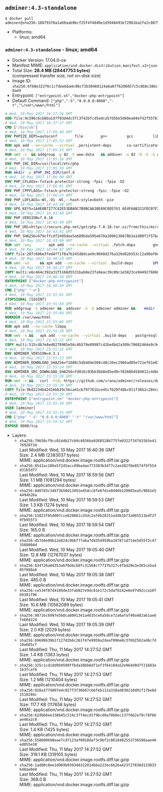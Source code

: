 ## `adminer:4.3-standalone`

```console
$ docker pull adminer@sha256:18879370a1a69aab9bcf25f4f4840e1d5948493e72961ba2fe2c8075979405c6
```

-	Platforms:
	-	linux; amd64

### `adminer:4.3-standalone` - linux; amd64

-	Docker Version: 17.04.0-ce
-	Manifest MIME: `application/vnd.docker.distribution.manifest.v2+json`
-	Total Size: **28.4 MB (28447753 bytes)**  
	(compressed transfer size, not on-disk size)
-	Image ID: `sha256:6f60e322f6c1cfdeebba4c08cf3b30460124a6a6ff6206057c5c0b8c38bc8ae9`
-	Entrypoint: `["entrypoint.sh","docker-php-entrypoint"]`
-	Default Command: `["php","-S","0.0.0.0:8080","-t","\/var\/www\/html"]`

```dockerfile
# Wed, 10 May 2017 16:37:36 GMT
ADD file:9c596c6cb8ba1d7f93d4dc5fc3f42bfcd5edca57d5be5d60ea04ef42f55fb7a8 in / 
# Wed, 10 May 2017 16:37:37 GMT
CMD ["/bin/sh"]
# Wed, 10 May 2017 17:05:49 GMT
ENV PHPIZE_DEPS=autoconf 		file 		g++ 		gcc 		libc-dev 		make 		pkgconf 		re2c
# Wed, 10 May 2017 17:05:52 GMT
RUN apk add --no-cache --virtual .persistent-deps 		ca-certificates 		curl 		tar 		xz
# Wed, 10 May 2017 17:05:55 GMT
RUN set -x 	&& addgroup -g 82 -S www-data 	&& adduser -u 82 -D -S -G www-data www-data
# Wed, 10 May 2017 17:05:56 GMT
ENV PHP_INI_DIR=/usr/local/etc/php
# Wed, 10 May 2017 17:05:59 GMT
RUN mkdir -p $PHP_INI_DIR/conf.d
# Wed, 10 May 2017 17:06:00 GMT
ENV PHP_CFLAGS=-fstack-protector-strong -fpic -fpie -O2
# Wed, 10 May 2017 17:06:01 GMT
ENV PHP_CPPFLAGS=-fstack-protector-strong -fpic -fpie -O2
# Wed, 10 May 2017 17:06:23 GMT
ENV PHP_LDFLAGS=-Wl,-O1 -Wl,--hash-style=both -pie
# Wed, 10 May 2017 18:43:39 GMT
ENV GPG_KEYS=1A4E8B7277C42E53DBA9C7B9BCAA30EA9C0D5763 6E4F6AB321FDC07F2C332E3AC2BF0BC433CFC8B3
# Wed, 10 May 2017 18:43:40 GMT
ENV PHP_VERSION=7.0.18
# Wed, 10 May 2017 18:43:40 GMT
ENV PHP_URL=https://secure.php.net/get/php-7.0.18.tar.xz/from/this/mirror PHP_ASC_URL=https://secure.php.net/get/php-7.0.18.tar.xz.asc/from/this/mirror
# Wed, 10 May 2017 18:43:41 GMT
ENV PHP_SHA256=679cffcdf2495dee5ab89bda595e678a1096136678b3a1d08f1f57ba347c234d PHP_MD5=a578c55644d233635d2caa96c3a6f9c7
# Wed, 10 May 2017 18:43:49 GMT
RUN set -xe; 		apk add --no-cache --virtual .fetch-deps 		gnupg 		openssl 	; 		mkdir -p /usr/src; 	cd /usr/src; 		wget -O php.tar.xz "$PHP_URL"; 		if [ -n "$PHP_SHA256" ]; then 		echo "$PHP_SHA256 *php.tar.xz" | sha256sum -c -; 	fi; 	if [ -n "$PHP_MD5" ]; then 		echo "$PHP_MD5 *php.tar.xz" | md5sum -c -; 	fi; 		if [ -n "$PHP_ASC_URL" ]; then 		wget -O php.tar.xz.asc "$PHP_ASC_URL"; 		export GNUPGHOME="$(mktemp -d)"; 		for key in $GPG_KEYS; do 			gpg --keyserver ha.pool.sks-keyservers.net --recv-keys "$key"; 		done; 		gpg --batch --verify php.tar.xz.asc php.tar.xz; 		rm -r "$GNUPGHOME"; 	fi; 		apk del .fetch-deps
# Wed, 10 May 2017 18:44:07 GMT
COPY file:207c686e3fed4f71f8a7b245d8dcae9c9048d276a326d82b553c12a90af0c0ca in /usr/local/bin/ 
# Wed, 10 May 2017 18:48:24 GMT
RUN set -xe 	&& apk add --no-cache --virtual .build-deps 		$PHPIZE_DEPS 		curl-dev 		libedit-dev 		libxml2-dev 		openssl-dev 		sqlite-dev 		&& export CFLAGS="$PHP_CFLAGS" 		CPPFLAGS="$PHP_CPPFLAGS" 		LDFLAGS="$PHP_LDFLAGS" 	&& docker-php-source extract 	&& cd /usr/src/php 	&& ./configure 		--with-config-file-path="$PHP_INI_DIR" 		--with-config-file-scan-dir="$PHP_INI_DIR/conf.d" 				--disable-cgi 				--enable-ftp 		--enable-mbstring 		--enable-mysqlnd 				--with-curl 		--with-libedit 		--with-openssl 		--with-zlib 				$PHP_EXTRA_CONFIGURE_ARGS 	&& make -j "$(getconf _NPROCESSORS_ONLN)" 	&& make install 	&& { find /usr/local/bin /usr/local/sbin -type f -perm +0111 -exec strip --strip-all '{}' + || true; } 	&& make clean 	&& docker-php-source delete 		&& runDeps="$( 		scanelf --needed --nobanner --recursive /usr/local 			| awk '{ gsub(/,/, "\nso:", $2); print "so:" $2 }' 			| sort -u 			| xargs -r apk info --installed 			| sort -u 	)" 	&& apk add --no-cache --virtual .php-rundeps $runDeps 		&& apk del .build-deps
# Wed, 10 May 2017 18:48:27 GMT
COPY multi:e6c464c392a31f5168d5531bab0e23fa9eac39c09c1e5823ce94492760685158 in /usr/local/bin/ 
# Wed, 10 May 2017 18:48:28 GMT
ENTRYPOINT ["docker-php-entrypoint"]
# Wed, 10 May 2017 18:48:29 GMT
CMD ["php" "-a"]
# Wed, 10 May 2017 23:55:01 GMT
STOPSIGNAL [SIGINT]
# Wed, 10 May 2017 23:55:03 GMT
RUN addgroup -S adminer &&	adduser -S -G adminer adminer &&	mkdir -p /var/www/html &&	mkdir -p /var/www/html/plugins-enabled &&	chown -R adminer:adminer /var/www/html
# Wed, 10 May 2017 23:55:04 GMT
WORKDIR /var/www/html
# Wed, 10 May 2017 23:55:06 GMT
RUN apk add --no-cache libpq
# Wed, 10 May 2017 23:55:20 GMT
RUN set -x &&	apk add --no-cache --virtual .build-deps 	postgresql-dev 	sqlite-dev &&	docker-php-ext-install pdo_mysql pdo_pgsql pdo_sqlite &&	apk del .build-deps
# Wed, 10 May 2017 23:55:22 GMT
COPY multi:515cdb7e8ed0278965e56c4b579e89987c42be4b42a309c70682464e9c9451c5 in /var/www/html/ 
# Wed, 10 May 2017 23:55:22 GMT
ENV ADMINER_VERSION=4.3.1
# Wed, 10 May 2017 23:55:23 GMT
ENV ADMINER_DOWNLOAD_SHA256=71688c5db4d4e504c48c26ec2966ad85e721ef61e0377c5505cfb50b026d5491
# Wed, 10 May 2017 23:55:24 GMT
ENV ADMINER_SRC_DOWNLOAD_SHA256=fd016c93bb3bb8e85ed9cf826064584012c4db83f30c4948d701250e29a6d953
# Wed, 10 May 2017 23:55:28 GMT
RUN set -x &&	curl -fsSL https://github.com/vrana/adminer/releases/download/v$ADMINER_VERSION/adminer-$ADMINER_VERSION-en.php -o adminer.php &&	echo "$ADMINER_DOWNLOAD_SHA256  adminer.php" |sha256sum -c - &&	curl -fsSL https://github.com/vrana/adminer/archive/v$ADMINER_VERSION.tar.gz -o source.tar.gz &&	echo "$ADMINER_SRC_DOWNLOAD_SHA256  source.tar.gz" |sha256sum -c - &&	tar xzf source.tar.gz --strip-components=1 "adminer-$ADMINER_VERSION/designs/" "adminer-$ADMINER_VERSION/plugins/" &&	rm source.tar.gz
# Wed, 10 May 2017 23:55:29 GMT
COPY file:9bd2234bd2d16bb29c56ca41cb797761bce45cf629f48bc911f36b2c284cde46 in /usr/local/bin/ 
# Wed, 10 May 2017 23:55:29 GMT
ENTRYPOINT ["entrypoint.sh" "docker-php-entrypoint"]
# Wed, 10 May 2017 23:55:30 GMT
USER [adminer]
# Wed, 10 May 2017 23:55:31 GMT
CMD ["php" "-S" "0.0.0.0:8080" "-t" "/var/www/html"]
# Wed, 10 May 2017 23:55:32 GMT
EXPOSE 8080/tcp
```

-	Layers:
	-	`sha256:79650cf9cc01ddb17cb9c4036ba9268528b775fe0322f347d15b5e4176928f34`  
		Last Modified: Wed, 10 May 2017 16:40:36 GMT  
		Size: 2.4 MB (2383037 bytes)  
		MIME: application/vnd.docker.image.rootfs.diff.tar.gzip
	-	`sha256:8542ac106e5f245acc49badae773303b3477c2ae382f0e0574f9f554d31b5d77`  
		Last Modified: Wed, 10 May 2017 18:59:56 GMT  
		Size: 1.1 MB (1081294 bytes)  
		MIME: application/vnd.docker.image.rootfs.diff.tar.gzip
	-	`sha256:8d07d3c34873b50d13491e454cc6fe6fdce8d46b120083ea5c9661e54494b26a`  
		Last Modified: Wed, 10 May 2017 18:59:53 GMT  
		Size: 1.3 KB (1274 bytes)  
		MIME: application/vnd.docker.image.rootfs.diff.tar.gzip
	-	`sha256:53823f85d007cce828881cd3dc2afdb28251eddb1b73a965511bdf2f9fb955f3`  
		Last Modified: Wed, 10 May 2017 18:59:54 GMT  
		Size: 165.0 B  
		MIME: application/vnd.docker.image.rootfs.diff.tar.gzip
	-	`sha256:d57d4e99b12e824c9b6f77a6a7dd354959ba197871d714e5d55f2c473568004d`  
		Last Modified: Wed, 10 May 2017 19:05:40 GMT  
		Size: 12.8 MB (12767037 bytes)  
		MIME: application/vnd.docker.image.rootfs.diff.tar.gzip
	-	`sha256:834726a0d353a6f0d4cb0fc31568cf7f37b317c4fbd20e3e365ce5a405f880a6`  
		Last Modified: Wed, 10 May 2017 19:05:38 GMT  
		Size: 485.0 B  
		MIME: application/vnd.docker.image.rootfs.diff.tar.gzip
	-	`sha256:ce534f87d4189de33fa6827e9dc81e172c5daf8242e6e97492cca10fb9381f96`  
		Last Modified: Wed, 10 May 2017 19:05:41 GMT  
		Size: 10.6 MB (10562089 bytes)  
		MIME: application/vnd.docker.image.rootfs.diff.tar.gzip
	-	`sha256:90716c6997e568ca8091341a4635ce6a58ce72a6afaf40a482a61ae6feb84224`  
		Last Modified: Wed, 10 May 2017 19:05:39 GMT  
		Size: 2.0 KB (2029 bytes)  
		MIME: application/vnd.docker.image.rootfs.diff.tar.gzip
	-	`sha256:69699b39b1f127d2b6c261f47e9959a2deaf096e0c37692562ad6c7d10a665cf`  
		Last Modified: Thu, 11 May 2017 14:27:52 GMT  
		Size: 1.4 KB (1383 bytes)  
		MIME: application/vnd.docker.image.rootfs.diff.tar.gzip
	-	`sha256:325c1cd1dd994599ffbda38bb6df1ef3f64184a52e964d9d7f21683e1b3fcaf8`  
		Last Modified: Thu, 11 May 2017 14:27:53 GMT  
		Size: 1.2 MB (1210404 bytes)  
		MIME: application/vnd.docker.image.rootfs.diff.tar.gzip
	-	`sha256:028a3774807e4c027f3f36b87cb6feb112a310ad830210d01f17be8d1510284c`  
		Last Modified: Thu, 11 May 2017 14:27:52 GMT  
		Size: 117.7 KB (117658 bytes)  
		MIME: application/vnd.docker.image.rootfs.diff.tar.gzip
	-	`sha256:62db66ee338845c518c37f4ecd1f9bcd9a70b0ec137f662e79c78f6bae46a2c0`  
		Last Modified: Thu, 11 May 2017 14:27:52 GMT  
		Size: 1.4 KB (1425 bytes)  
		MIME: application/vnd.docker.image.rootfs.diff.tar.gzip
	-	`sha256:558600b98eae7cd7123af0018daf3c9bf2c8618482553736586aae46ed055e38`  
		Last Modified: Thu, 11 May 2017 14:27:52 GMT  
		Size: 319.1 KB (319105 bytes)  
		MIME: application/vnd.docker.image.rootfs.diff.tar.gzip
	-	`sha256:1ad80c8ee1d969b939346322814bba223ec6b26a423f27838d133833b48ae8e8`  
		Last Modified: Thu, 11 May 2017 14:27:52 GMT  
		Size: 368.0 B  
		MIME: application/vnd.docker.image.rootfs.diff.tar.gzip
